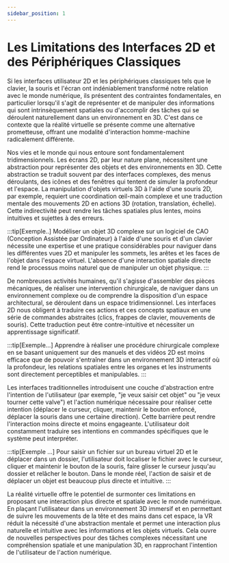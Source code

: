 ```yaml
---
sidebar_position: 1
---
```


# Les Limitations des Interfaces 2D et des Périphériques Classiques

Si les interfaces utilisateur 2D et les périphériques classiques tels que le clavier, la souris et l'écran ont indéniablement transformé notre relation avec le monde numérique, ils présentent des contraintes fondamentales, en particulier lorsqu'il s'agit de représenter et de manipuler des informations qui sont intrinsèquement spatiales ou d'accomplir des tâches qui se déroulent naturellement dans un environnement en 3D. C'est dans ce contexte que la réalité virtuelle se présente comme une alternative prometteuse, offrant une modalité d'interaction homme-machine radicalement différente.



Nos vies et le monde qui nous entoure sont fondamentalement tridimensionnels. Les écrans 2D, par leur nature plane, nécessitent une abstraction pour représenter des objets et des environnements en 3D. Cette abstraction se traduit souvent par des interfaces complexes, des menus déroulants, des icônes et des fenêtres qui tentent de simuler la profondeur et l'espace. La manipulation d'objets virtuels 3D à l'aide d'une souris 2D, par exemple, requiert une coordination œil-main complexe et une traduction mentale des mouvements 2D en actions 3D (rotation, translation, échelle). Cette indirectivité peut rendre les tâches spatiales plus lentes, moins intuitives et sujettes à des erreurs. 



:::tip[Exemple..]
Modéliser un objet 3D complexe sur un logiciel de CAO (Conception Assistée par Ordinateur) à l'aide d'une souris et d'un clavier nécessite une expertise et une pratique considérables pour naviguer dans les différentes vues 2D et manipuler les sommets, les arêtes et les faces de l'objet dans l'espace virtuel. L'absence d'une interaction spatiale directe rend le processus moins naturel que de manipuler un objet physique.
:::


De nombreuses activités humaines, qu'il s'agisse d'assembler des pièces mécaniques, de réaliser une intervention chirurgicale, de naviguer dans un environnement complexe ou de comprendre la disposition d'un espace architectural, se déroulent dans un espace tridimensionnel. Les interfaces 2D nous obligent à traduire ces actions et ces concepts spatiaux en une série de commandes abstraites (clics, frappes de clavier, mouvements de souris). Cette traduction peut être contre-intuitive et nécessiter un apprentissage significatif.

:::tip[Exemple...]
Apprendre à réaliser une procédure chirurgicale complexe en se basant uniquement sur des manuels et des vidéos 2D est moins efficace que de pouvoir s'entraîner dans un environnement 3D interactif où la profondeur, les relations spatiales entre les organes et les instruments sont directement perceptibles et manipulables.
:::

Les interfaces traditionnelles introduisent une couche d'abstraction entre l'intention de l'utilisateur (par exemple, "je veux saisir cet objet" ou "je veux tourner cette valve") et l'action numérique nécessaire pour réaliser cette intention (déplacer le curseur, cliquer, maintenir le bouton enfoncé, déplacer la souris dans une certaine direction). Cette barrière peut rendre l'interaction moins directe et moins engageante. L'utilisateur doit constamment traduire ses intentions en commandes spécifiques que le système peut interpréter.

:::tip[Exemple ...]
Pour saisir un fichier sur un bureau virtuel 2D et le déplacer dans un dossier, l'utilisateur doit localiser le fichier avec le curseur, cliquer et maintenir le bouton de la souris, faire glisser le curseur jusqu'au dossier et relâcher le bouton. Dans le monde réel, l'action de saisir et de déplacer un objet est beaucoup plus directe et intuitive.
:::

La réalité virtuelle offre le potentiel de surmonter ces limitations en proposant une interaction plus directe et spatiale avec le monde numérique. En plaçant l'utilisateur dans un environnement 3D immersif et en permettant de suivre les mouvements de la tête et des mains dans cet espace, la VR réduit la nécessité d'une abstraction mentale et permet une interaction plus naturelle et intuitive avec les informations et les objets virtuels. Cela ouvre de nouvelles perspectives pour des tâches complexes nécessitant une compréhension spatiale et une manipulation 3D, en rapprochant l'intention de l'utilisateur de l'action numérique.